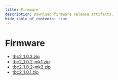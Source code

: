 ```yaml
---
title: Firmware
description: Download firmware release artifacts.
hide_table_of_contents: true
---
```


# Firmware

* [tbc2_1.0.3.zip](/firmware/tbc2_1.0.3/tbc2_1.0.3.zip)
* [tbc2_1.0.2-mk1.zip](/firmware/tbc2_1.0.3/tbc2_1.0.2-mk1.zip)
* [tbc2_1.0.2-mk2.zip](/firmware/tbc2_1.0.3/tbc2_1.0.2-mk2.zip)
* [tbc2_1.0.1.zip](/firmware/tbc2_1.0.3/tbc2_1.0.1.zip)